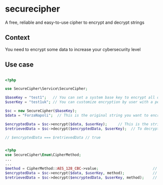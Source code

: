 # securecipher

A free, reliable and easy-to-use cipher to encrypt and decrypt strings

## Context
You need to encrypt some data to increase your cybersecurity level

## Use case

``` php

<?php

use SecureCipher\Service\SecureCipher;

$baseKey = "test1";   // You can set a system base key to encrypt all data
$userKey = "test1uk"; // You can customize encryption by user with a personal userkey

$sc = new SecureCipher($baseKey);
$data = "ForzaNapoli";  // This is the original string you want to encrypt

$encryptedData = $sc->encrypt($data, $userKey);     // This is the string you will save on persistence
$retrievedData = $sc->decrypt($encryptedData, $userKey);  // To decrypt a string you need to provide user personal key

// $encryptedData === $retrievedData // true
```

``` php

<?php
use SecureCipher\Enum\CipherMethod;
...
...
$method = CipherMethod::AES_128_CBC->value;                         // "aes-128-cbc";
$encryptedData = $sc->encrypt($data, $userKey, method);             // You can select another cipher method from Enum\CipherMethod
$retrievedData = $sc->decrypt($encryptedData, $userKey, method);    // Cipher method must be the same for encryption and decryption 
```